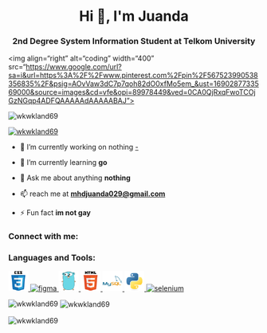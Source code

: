 <h1 align="center">Hi 👋, I'm Juanda</h1>
<h3 align="center">2nd Degree System Information Student at Telkom University</h3>

<img align=“right” alt=“coding” width=“400” src=“https://www.google.com/url?sa=i&url=https%3A%2F%2Fwww.pinterest.com%2Fpin%2F567523990538356835%2F&psig=AOvVaw3dC7p7qoh82dO0xfMo5em_&ust=1690287733569000&source=images&cd=vfe&opi=89978449&ved=0CA0QjRxqFwoTCOjGzNGqp4ADFQAAAAAdAAAAABAJ”>

<p align="left"> <img src="https://komarev.com/ghpvc/?username=wkwkland69&label=Profile%20views&color=0e75b6&style=flat-square" alt="wkwkland69" /> </p>

<p align="left"> <a href="https://github.com/ryo-ma/github-profile-trophy"><img src="https://github-profile-trophy.vercel.app/?username=wkwkland69" alt="wkwkland69" /></a> </p>

- 🔭 I’m currently working on nothing [-](-)

- 🌱 I’m currently learning **go**

- 💬 Ask me about anything **nothing**

- 📫 reach me at **mhdjuanda029@gmail.com**

- ⚡ Fun fact **im not gay**

<h3 align="left">Connect with me:</h3>
<p align="left">
</p>

<h3 align="left">Languages and Tools:</h3>
<p align="left"> <a href="https://www.w3schools.com/css/" target="_blank" rel="noreferrer"> <img src="https://raw.githubusercontent.com/devicons/devicon/master/icons/css3/css3-original-wordmark.svg" alt="css3" width="40" height="40"/> </a> <a href="https://www.figma.com/" target="_blank" rel="noreferrer"> <img src="https://www.vectorlogo.zone/logos/figma/figma-icon.svg" alt="figma" width="40" height="40"/> </a> <a href="https://golang.org" target="_blank" rel="noreferrer"> <img src="https://raw.githubusercontent.com/devicons/devicon/master/icons/go/go-original.svg" alt="go" width="40" height="40"/> </a> <a href="https://www.w3.org/html/" target="_blank" rel="noreferrer"> <img src="https://raw.githubusercontent.com/devicons/devicon/master/icons/html5/html5-original-wordmark.svg" alt="html5" width="40" height="40"/> </a> <a href="https://www.mysql.com/" target="_blank" rel="noreferrer"> <img src="https://raw.githubusercontent.com/devicons/devicon/master/icons/mysql/mysql-original-wordmark.svg" alt="mysql" width="40" height="40"/> </a> <a href="https://www.python.org" target="_blank" rel="noreferrer"> <img src="https://raw.githubusercontent.com/devicons/devicon/master/icons/python/python-original.svg" alt="python" width="40" height="40"/> </a> <a href="https://www.selenium.dev" target="_blank" rel="noreferrer"> <img src="https://raw.githubusercontent.com/detain/svg-logos/780f25886640cef088af994181646db2f6b1a3f8/svg/selenium-logo.svg" alt="selenium" width="40" height="40"/> </a> </p>

<p><img align="left" src="https://github-readme-stats.vercel.app/api/top-langs?username=wkwkland69&show_icons=true&theme=tokyonight&locale=en&layout=compact" alt="wkwkland69" /></p>

<p>&nbsp;<img align="center" src="https://github-readme-stats.vercel.app/api?username=wkwkland69&show_icons=true&theme=tokyonight&locale=en" alt="wkwkland69" /></p>

<p><img align="center" src="https://github-readme-streak-stats.herokuapp.com/?user=wkwkland69&theme=dark" alt="wkwkland69" /></p>
